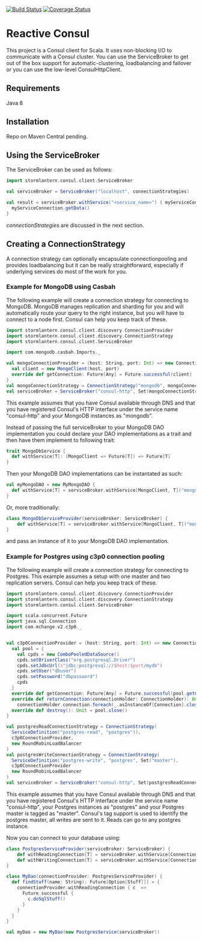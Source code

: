 [![Build Status](https://travis-ci.org/dlouwers/reactive-consul.svg?branch=master)](https://travis-ci.org/dlouwers/reactive-consul)
[![Coverage Status](https://coveralls.io/repos/dlouwers/reactive-consul/badge.svg)](https://coveralls.io/r/dlouwers/reactive-consul)

# Reactive Consul
This project is a Consul client for Scala. It uses non-blocking I/O to communicate with a Consul cluster. You can use
the ServiceBroker to get out of the box support for automatic-clustering, loadbalancing and failover or you can use
the low-level ConsulHttpClient.

## Requirements

Java 8

## Installation
Repo on Maven Central pending.

## Using the ServiceBroker
The ServiceBroker can be used as follows:

```scala
import stormlantern.consul.client.ServiceBroker

val serviceBroker = ServiceBroker("localhost", connectionStrategies)

val result = serviceBroker.withService("<service_name>") { myServiceConnection =>
  myServiceConnection.getData()
}
```

_connectionStrategies_ are discussed in the next section.

## Creating a ConnectionStrategy
A connection strategy can optionally encapsulate connectionpooling and provides loadbalancing but it can be really 
straightforward, especially if underlying services do most of the work for you. 

### Example for MongoDB using Casbah
The following example will create a connection strategy for connecting to MongoDB. MongoDB manages replication and 
sharding for you and will automatically route your query to the right instance, but you will have to connect to a node 
first. Consul can help you keep track of these.

```scala
import stormlantern.consul.client.discovery.ConnectionProvider
import stormlantern.consul.client.discovery.ConnectionStrategy
import stormlantern.consul.client.ServiceBroker

import com.mongodb.casbah.Imports._

val mongoConnectionProvider = (host: String, port: Int) => new ConnectionProvider {
  val client = new MongoClient(host, port)
  override def getConnection: Future[Any] = Future.successful(client)
}
val mongoConnectionStrategy = ConnectionStrategy("mongodb", mongoConnectionProvider)
val serviceBroker = ServiceBroker("consul-http", Set(mongoConnectionStrategy))
```

This example assumes that you have Consul available through DNS and that you have registered Consul's HTTP interface
under the service name "consul-http" and your MongoDB instances as "mongodb".

Instead of passing the full serviceBroker to your MongoDB DAO implementation you could declare your DAO implementations
as a trait and then have them implement to following trait:

```scala
trait MongoDbService {  
  def withService[T]: (MongoClient => Future[T]) => Future[T] 
}
```

Then your MongoDB DAO implementations can be instantated as such:

```scala
val myMongoDAO = new MyMongoDAO {
  def withService[T] = serviceBroker.withService[MongoClient, T]("mongodb")     
}
```

Or, more traditionally:

```scala
class MongoDbServiceProvider(serviceBroker: ServiceBroker) {
    def withService[T] = serviceBroker.withService[MongoClient, T]("mongodb")
}
```

and pass an instance of it to your MongoDB DAO implementation.

### Example for Postgres using c3p0 connection pooling
The following example will create a connection strategy for connecting to Postgres. This example assumes a setup with
one master and two replication servers. Consul can help you keep track of these.

```scala
import stormlantern.consul.client.discovery.ConnectionProvider
import stormlantern.consul.client.discovery.ConnectionStrategy
import stormlantern.consul.client.ServiceBroker

import scala.concurrent.Future
import java.sql.Connection
import com.mchange.v2.c3p0._


val c3p0ConnectionProvider = (host: String, port: Int) => new ConnectionProvider {
  val pool = {
    val cpds = new ComboPooledDataSource()
    cpds.setDriverClass("org.postgresql.Driver")            
    cpds.setJdbcUrl(s"jdbc:postgresql://$host:$port/mydb")
    cpds.setUser("dbuser")                                  
    cpds.setPassword("dbpassword")
    cpds
  }
  override def getConnection: Future[Any] = Future.successful(pool.getConnection())
  override def returnConnection(connectionHolder: ConnectionHolder): Unit = 
    connectionHolder.connection.foreach(_.asInstanceOf[Connection].close())
  override def destroy(): Unit = pool.close()
}

val postgresReadConnectionStrategy = ConnectionStrategy(
  ServiceDefinition("postgres-read", "postgres")), 
  c3p0ConnectionProvider,
  new RoundRobinLoadBalancer
)
val postgresWriteConnectionStrategy = ConnectionStrategy(
  ServiceDefinition("postgres-write", "postgres", Set("master"), 
  c3p0ConnectionProvider
  new RoundRobinLoadBalancer  
)
val serviceBroker = ServiceBroker("consul-http", Set(postgresReadConnectionStrategy, postgresWriteConnectionStrategy))
```

This example assumes that you have Consul available through DNS and that you have registered Consul's HTTP interface
under the service name "consul-http", your Postgres instances as "postgres" and your Postgres master is tagged as "master".
Consul's tag support is used to identify the postgres master, all writes are sent to it. Reads can go to any postgres instance.

Now you can connect to your database using:

```scala
class PostgresServiceProvider(serviceBroker: ServiceBroker) {
    def withReadingConnection[T] = serviceBroker.withService[Connection, T]("postgres")
    def withWritingConnection[T] = serviceBroker.withService[Connection, T]("postgres-master")
}

class MyDao(connectionProvider: PostgresServiceProvider) {
  def findStuff(name: String): Future[Option[Stuff]]] = {
    connectionProvider.withReadingConnection { c  =>
      Future.successful {
        c.doSqlStuff()
      }
    }
  }
}

val myDao = new MyDao(new PostgresService(serviceBroker))
```
